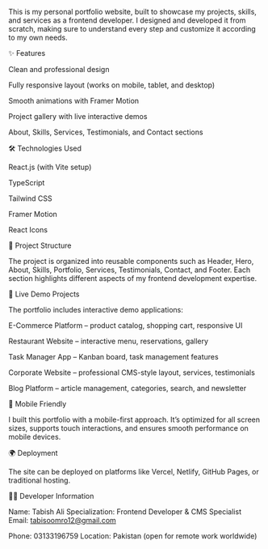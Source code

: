 This is my personal portfolio website, built to showcase my projects, skills, and services as a frontend developer. I designed and developed it from scratch, making sure to understand every step and customize it according to my own needs.

✨ Features

Clean and professional design

Fully responsive layout (works on mobile, tablet, and desktop)

Smooth animations with Framer Motion

Project gallery with live interactive demos

About, Skills, Services, Testimonials, and Contact sections

🛠️ Technologies Used

React.js (with Vite setup)

TypeScript

Tailwind CSS

Framer Motion

React Icons

📂 Project Structure

The project is organized into reusable components such as Header, Hero, About, Skills, Portfolio, Services, Testimonials, Contact, and Footer. Each section highlights different aspects of my frontend development expertise.

🚀 Live Demo Projects

The portfolio includes interactive demo applications:

E-Commerce Platform – product catalog, shopping cart, responsive UI

Restaurant Website – interactive menu, reservations, gallery

Task Manager App – Kanban board, task management features

Corporate Website – professional CMS-style layout, services, testimonials

Blog Platform – article management, categories, search, and newsletter

📱 Mobile Friendly

I built this portfolio with a mobile-first approach. It’s optimized for all screen sizes, supports touch interactions, and ensures smooth performance on mobile devices.

🌍 Deployment

The site can be deployed on platforms like Vercel, Netlify, GitHub Pages, or traditional hosting.

👨‍💻 Developer Information

Name: Tabish Ali
Specialization: Frontend Developer & CMS Specialist
Email: tabisoomro12@gmail.com

Phone: 03133196759
Location: Pakistan (open for remote work worldwide)